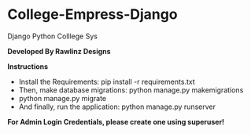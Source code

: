# College-Empress-Django
Django Python Colllege Sys


**Developed By Rawlinz Designs**

**Instructions**
- Install the Requirements: pip install -r requirements.txt
- Then, make database migrations: python manage.py makemigrations
- python manage.py migrate
- And finally, run the application: python manage.py runserver


**For Admin Login Credentials, please create one using superuser!**
